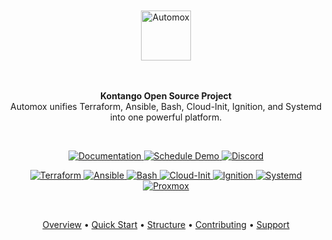 <div align="center">
  <!-- PROJECT TITLE - Replace 'AUTOMOX' with your project name and URL with your website -->
  <br>
  <br>
  <a href="https://git.kontango.org">
    <img src="https://img.shields.io/badge/KONOSS-000000?style=for-the-badge&labelColor=000000&color=000000&logoColor=white" alt="Automox" height="80">
  </a>
  <br>
  <br>
  <br>
  <!-- PROJECT TAGLINE - Replace with your project description -->
  <p align="center">
    <b>Kontango Open Source Project</b><br>
    Automox unifies Terraform, Ansible, Bash, Cloud-Init, Ignition, and Systemd into one powerful platform.
  </p>
  <br>
  <!-- MAIN ACTION BUTTONS - Replace URLs and labels as needed -->
  <p align="center">
    <a href="https://kontango.gitbook.io/kontango">
      <img src="https://img.shields.io/badge/Documentation-5A67D8?style=for-the-badge&logo=gitbook&logoColor=white" alt="Documentation">
    </a>
    <a href="https://kontango.cal.com/kontango">
      <img src="https://img.shields.io/badge/Schedule_Demo-00A88E?style=for-the-badge&logo=googlecalendar&logoColor=white" alt="Schedule Demo">
    </a>
    <a href="https://discord.gg/konoss">
      <img src="https://img.shields.io/badge/Discord-5865F2?style=for-the-badge&logo=discord&logoColor=white" alt="Discord">
    </a>
  </p>
  <!-- TECHNOLOGY BADGES - Add or remove as needed -->
  <!-- Template for adding new badge:
  <a href="DOCUMENTATION_URL">
    <img src="https://img.shields.io/badge/TOOL_NAME-HEX_COLOR?style=flat-square&logo=LOGO_NAME&logoColor=white" alt="TOOL_NAME">
  </a>
  -->
  <p align="center">
    <a href="https://www.terraform.io/docs">
      <img src="https://img.shields.io/badge/Terraform-7B42BC?style=flat-square&logo=terraform&logoColor=white" alt="Terraform">
    </a>
    <a href="https://docs.ansible.com">
      <img src="https://img.shields.io/badge/Ansible-EE0000?style=flat-square&logo=ansible&logoColor=white" alt="Ansible">
    </a>
    <a href="https://www.gnu.org/software/bash/manual/">
      <img src="https://img.shields.io/badge/Bash-4EAA25?style=flat-square&logo=gnubash&logoColor=white" alt="Bash">
    </a>
    <a href="https://cloudinit.readthedocs.io">
      <img src="https://img.shields.io/badge/Cloud--Init-FF9900?style=flat-square&logo=amazonec2&logoColor=white" alt="Cloud-Init">
    </a>
    <a href="https://coreos.github.io/ignition/">
      <img src="https://img.shields.io/badge/Ignition-FF6D00?style=flat-square&logo=coreos&logoColor=white" alt="Ignition">
    </a>
    <a href="https://www.freedesktop.org/wiki/Software/systemd/">
      <img src="https://img.shields.io/badge/Systemd-00D09C?style=flat-square&logo=systemd&logoColor=white" alt="Systemd">
    </a>
    <a href="https://www.proxmox.com/en/proxmox-ve">
      <img src="https://img.shields.io/badge/Proxmox-E57000?style=flat-square&logo=proxmox&logoColor=white" alt="Proxmox">
    </a>
  </p>
  <br>
  <!-- NAVIGATION LINKS - Update with your sections -->
  <p align="center">
    <a href="#overview">Overview</a> •
    <a href="#quick-start">Quick Start</a> •
    <a href="#project-structure">Structure</a> •
    <a href="#contributing">Contributing</a> •
    <a href="#support">Support</a>
  </p>
</div>
<div align="center">